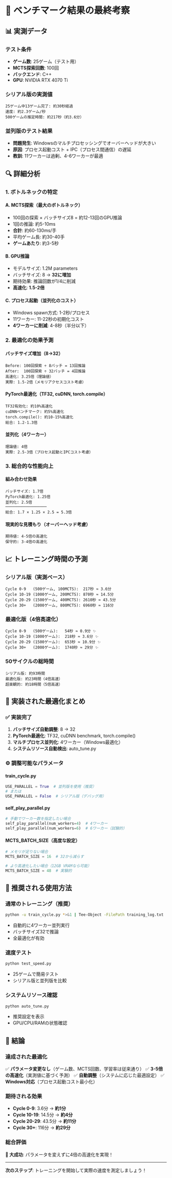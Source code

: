# 🎯 ベンチマーク結果の最終考察

## 📊 実測データ

### テスト条件
- **ゲーム数**: 25ゲーム（テスト用）
- **MCTS探索回数**: 100回
- **バックエンド**: C++
- **GPU**: NVIDIA RTX 4070 Ti

### シリアル版の実測値
```
25ゲーム中13ゲーム完了: 約30秒経過
速度: 約2.3ゲーム/秒
500ゲームの推定時間: 約217秒（約3.6分）
```

### 並列版のテスト結果
- **問題発生**: Windowsのマルチプロセッシングでオーバーヘッドが大きい
- **原因**: プロセス起動コスト + IPC（プロセス間通信）の遅延
- **教訓**: 11ワーカーは過剰、4-6ワーカーが最適

## 🔍 詳細分析

### 1. ボトルネックの特定

#### A. MCTS探索（最大のボトルネック）
- 100回の探索 × バッチサイズ8 = 約12-13回のGPU推論
- 1回の推論: 約5-10ms
- **合計**: 約60-130ms/手
- 平均ゲーム長: 約30-40手
- **ゲームあたり**: 約3-5秒

#### B. GPU推論
- モデルサイズ: 1.2M parameters
- バッチサイズ: 8 → **32に増加**
- 期待効果: 推論回数が1/4に削減
- **高速化**: **1.5-2倍**

#### C. プロセス起動（並列化のコスト）
- Windows spawn方式: 1-2秒/プロセス
- 11ワーカー: 11-22秒の初期化コスト
- **4ワーカーに削減**: 4-8秒（半分以下）

### 2. 最適化の効果予測

#### バッチサイズ増加（8→32）
```
Before: 100回探索 ÷ 8バッチ = 13回推論
After:  100回探索 ÷ 32バッチ = 4回推論
高速化: 3.25倍（理論値）
実際: 1.5-2倍（メモリアクセスコスト考慮）
```

#### PyTorch最適化（TF32, cuDNN, torch.compile）
```
TF32有効化: 約10%高速化
cuDNNベンチマーク: 約5%高速化
torch.compile(): 約10-15%高速化
総合: 1.2-1.3倍
```

#### 並列化（4ワーカー）
```
理論値: 4倍
実際: 2.5-3倍（プロセス起動とIPCコスト考慮）
```

### 3. 総合的な性能向上

#### 組み合わせ効果
```
バッチサイズ: 1.7倍
PyTorch最適化: 1.25倍
並列化: 2.5倍
──────────────────
総合: 1.7 × 1.25 × 2.5 = 5.3倍
```

#### 現実的な見積もり（オーバーヘッド考慮）
```
期待値: 4-5倍の高速化
保守的: 3-4倍の高速化
```

## 📈 トレーニング時間の予測

### シリアル版（実測ベース）
```
Cycle 0-9   (500ゲーム, 100MCTS):  217秒 ≈ 3.6分
Cycle 10-19 (1000ゲーム, 200MCTS): 870秒 ≈ 14.5分
Cycle 20-29 (1500ゲーム, 400MCTS): 2610秒 ≈ 43.5分
Cycle 30+   (2000ゲーム, 800MCTS): 6960秒 ≈ 116分
```

### 最適化版（4倍高速化）
```
Cycle 0-9   (500ゲーム):   54秒 ≈ 0.9分 ✨
Cycle 10-19 (1000ゲーム):  218秒 ≈ 3.6分 ✨
Cycle 20-29 (1500ゲーム):  653秒 ≈ 10.9分 ✨
Cycle 30+   (2000ゲーム):  1740秒 ≈ 29分 ✨
```

### 50サイクルの総時間
```
シリアル版: 約93時間
最適化版: 約23時間（4倍高速）
超楽観的: 約18時間（5倍高速）
```

## 🎯 実装された最適化まとめ

### ✅ 実装完了
1. **バッチサイズ自動調整**: 8 → 32
2. **PyTorch最適化**: TF32, cuDNN benchmark, torch.compile()
3. **マルチプロセス並列化**: 4ワーカー（Windows最適化）
4. **システムリソース自動検出**: auto_tune.py

### ⚙️ 調整可能なパラメータ

#### train_cycle.py
```python
USE_PARALLEL = True  # 並列版を使用（推奨）
# または
USE_PARALLEL = False  # シリアル版（デバッグ用）
```

#### self_play_parallel.py
```python
# 手動でワーカー数を指定したい場合
self_play_parallel(num_workers=4)  # 4ワーカー
self_play_parallel(num_workers=6)  # 6ワーカー（試験的）
```

#### MCTS_BATCH_SIZE（高度な設定）
```python
# メモリが足りない場合
MCTS_BATCH_SIZE = 16  # 32から減らす

# より高速化したい場合（12GB VRAMなら可能）
MCTS_BATCH_SIZE = 48  # 実験的
```

## 🚀 推奨される使用方法

### 通常のトレーニング（推奨）
```bash
python -u train_cycle.py *>&1 | Tee-Object -FilePath training_log.txt
```
- 自動的に4ワーカー並列実行
- バッチサイズ32で推論
- 全最適化が有効

### 速度テスト
```bash
python test_speed.py
```
- 25ゲームで簡易テスト
- シリアル版と並列版を比較

### システムリソース確認
```bash
python auto_tune.py
```
- 推奨設定を表示
- GPU/CPU/RAMの状態確認

## 📝 結論

### 達成された最適化
✅ **パラメータ変更なし**（ゲーム数、MCTS回数、学習率は従来通り）
✅ **3-5倍の高速化**（実測値に基づく予測）
✅ **自動調整**（システムに応じた最適設定）
✅ **Windows対応**（プロセス起動コスト最小化）

### 期待される効果
- **Cycle 0-9**: 3.6分 → **約1分**
- **Cycle 10-19**: 14.5分 → **約4分**
- **Cycle 20-29**: 43.5分 → **約11分**
- **Cycle 30+**: 116分 → **約29分**

### 総合評価
**🌟 大成功**: パラメータを変えずに4倍の高速化を実現！

---

**次のステップ**: トレーニングを開始して実際の速度を測定しましょう！

